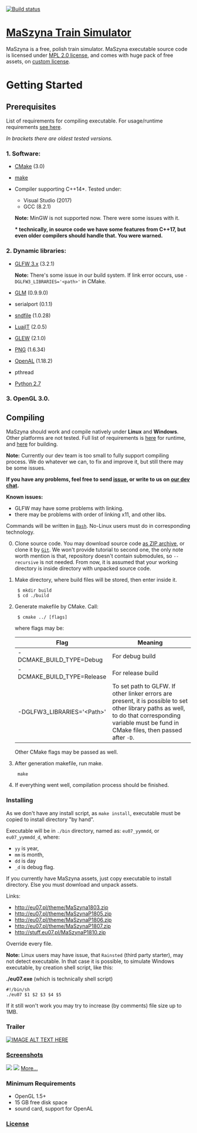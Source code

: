 [![Build status](https://ci.appveyor.com/api/projects/status/ouns27vystoasiwx?svg=true)](https://ci.appveyor.com/project/Milek7/maszyna-8kwj6/branch/master)
# [MaSzyna Train Simulator](https://eu07.pl/?setlang=en)
MaSzyna is a free, polish train simulator. MaSzyna executable source code is licensed under [MPL 2.0 license](https://www.mozilla.org/en-US/MPL/2.0/), and comes with huge pack of free assets, on [custom license](https://eu07.pl/theme/Maszyna/dokumentacja/inne/readme_pliki/en-licence.html).

# Getting Started
## Prerequisites
List of requirements for compiling executable. For usage/runtime requirements [see here](#minimum-requirements).

*In brackets there are oldest tested versions.*

### **1. Software:**
- [CMake](https://cmake.org/) (3.0)
- [make](https://www.gnu.org/software/make/)
- Compiler supporting C++14*. Tested under:
  - Visual Studio (2017)
  - GCC (8.2.1)

  **Note:** MinGW is not supported now. There were some issues with it.
  
  **\* technically, in source code we have some features from C++17, but even older compilers should handle that. You were warned.**

### **2. Dynamic libraries:**

- [GLFW 3.x](https://www.glfw.org/) (3.2.1)

  **Note:** There's some issue in our build system. If link error occurs, use `-DGLFW3_LIBRARIES='<path>'` in CMake.
- [GLM](https://glm.g-truc.net/) (0.9.9.0)
- serialport (0.1.1)
- [sndfile](https://github.com/erikd/libsndfile) (1.0.28)
- [LuajIT](http://luajit.org/) (2.0.5)
- [GLEW](http://glew.sourceforge.net/) (2.1.0)
- [PNG](http://www.libpng.org/pub/png/libpng.html) (1.6.34)
- [OpenAL](https://www.openal.org/) (1.18.2)
- pthread
- [Python 2.7](https://www.python.org)

### **3. OpenGL 3.0.**

## Compiling
MaSzyna should work and compile natively under **Linux** and **Windows**. Other platforms are not tested. Full list of requirements is [here](#minimum-requirements) for runtime, and [here](#2-dynamic-libraries) for building.

**Note:** Currently our dev team is too small to fully support compiling process. We do whatever we can, to fix and improve it, but still there may be some issues.

**If you have any problems, feel free to send [issue](https://github.com/eu07/maszyna/issues), or write to us on [our dev chat](https://milek7.pl:8065/eu07/channels/dev).**

**Known issues:**
 - GLFW may have some problems with linking.
 - there may be problems with order of linking x11, and other libs.

Commands will be written in [`Bash`](https://www.gnu.org/software/bash/). No-Linux users must do in corresponding technology.

0. Clone source code.
  You may download source code [as ZIP archive](https://github.com/eu07/maszyna/archive/master.zip), or clone it by [`Git`](https://git-scm.com/). We won't provide tutorial to second one, the only note worth mention is that, repository doesn't contain submodules, so `--recursive` is not needed. From now, it is assumed that your working directory is inside directory with unpacked source code.
1. Make directory, where build files will be stored, then enter inside it.

        $ mkdir build
        $ cd ./build

2. Generate makefile by CMake. Call:
        
        $ cmake ../ [flags]

     where flags may be:

     | Flag                        | Meaning           |
     |-----------------------------|-------------------|
     | -DCMAKE_BUILD_TYPE=Debug    | For debug build   |
     | -DCMAKE_BUILD_TYPE=Release  | For release build |
     | -DGLFW3_LIBRARIES='\<Path>' | To set path to GLFW. If other linker errors are present, it is possible to set other library paths as well, to do that corresponding variable must be fund in CMake files, then passed after `-D`. |

     Other CMake flags may be passed as well.

3. After generation makefile, run make.
        
        make

4. If everything went well, compilation process should be finished.

### Installing
  As we don't have any install script, as `make install`, executable must be copied to install directory "by hand".

  Executable will be in `./bin` directory, named as: `eu07_yymmdd`, or `eu07_yymmdd_d`, where:
  - `yy` is year,
  - `mm` is month,
  - `dd` is day
  - `_d` is debug flag.

  If you currently have MaSzyna assets, just copy executable to install directory.
  Else you must download and unpack assets.

  Links:
  - http://eu07.pl/theme/MaSzyna1803.zip
  - http://eu07.pl/theme/MaSzynaP1805.zip
  - http://eu07.pl/theme/MaSzynaP1806.zip 
  - http://eu07.pl/theme/MaSzynaP1807.zip 
  - http://stuff.eu07.pl/MaSzynaP1810.zip

  Override every file.

  **Note:** Linux users may have issue, that `Rainsted` (third party starter), may not detect executable. In that case it is possible, to simulate Windows executable, by creation shell script, like this:
  
  **./eu07.exe** (which is technically shell script)

    #!/bin/sh
    ./eu07 $1 $2 $3 $4 $5

  If it still won't work you may try to increase (by comments) file size up to 1MB.
  
### Trailer
[![IMAGE ALT TEXT HERE](https://img.youtube.com/vi/BqmuKr4MYm8/0.jpg)](https://www.youtube.com/watch?v=BqmuKr4MYm8)
### [Screenshots](https://eu07.pl/galeria/)

![](https://eu07.pl/data/uploads/dodatki2017/e6act_4.png)
![](https://eu07.pl/data/uploads/gallery/2018/cien_2018.png)
[More...](https://eu07.pl/forum/index.php/topic,14630.0.html)
### Minimum Requirements
- OpenGL 1.5+
- 15 GB free disk space
- sound card, support for OpenAL

### [License](LICENSE)
